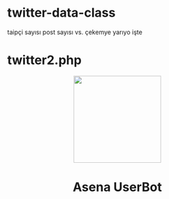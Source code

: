 # twitter-data-class
taipçi sayısı post sayısı vs. çekemye yarıyo işte 
# twitter2.php
<div align="center">
  <img src="https://i.hizliresim.com/y3vLRR.png" width="200" height="200">
  <h1>Asena UserBot</h1>
</div>
